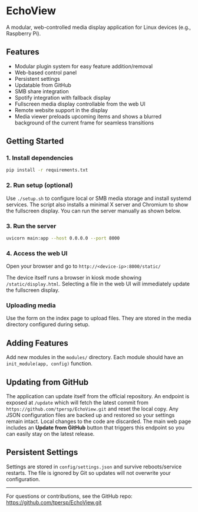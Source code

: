 # EchoView

A modular, web-controlled media display application for Linux devices (e.g., Raspberry Pi).

## Features
- Modular plugin system for easy feature addition/removal
- Web-based control panel
- Persistent settings
- Updatable from GitHub
- SMB share integration
- Spotify integration with fallback display
- Fullscreen media display controllable from the web UI
- Remote website support in the display
- Media viewer preloads upcoming items and shows a blurred background of the
  current frame for seamless transitions

## Getting Started

### 1. Install dependencies
```bash
pip install -r requirements.txt
```

### 2. Run setup (optional)
Use `./setup.sh` to configure local or SMB media storage and install systemd
services. The script also installs a minimal X server and Chromium to show the
fullscreen display. You can run the server manually as shown below.

### 3. Run the server
```bash
uvicorn main:app --host 0.0.0.0 --port 8000
```

### 4. Access the web UI
Open your browser and go to `http://<device-ip>:8000/static/`

The device itself runs a browser in kiosk mode showing `/static/display.html`.
Selecting a file in the web UI will immediately update the fullscreen display.

### Uploading media
Use the form on the index page to upload files. They are stored in the media
directory configured during setup.

## Adding Features
Add new modules in the `modules/` directory. Each module should have an `init_module(app, config)` function.

## Updating from GitHub
The application can update itself from the official repository. An endpoint is
exposed at `/update` which will fetch the latest commit from
`https://github.com/tpersp/EchoView.git` and reset the local copy. Any JSON
configuration files are backed up and restored so your settings remain intact.
Local changes to the code are discarded.
The main web page includes an **Update from GitHub** button that triggers this
endpoint so you can easily stay on the latest release.

## Persistent Settings
Settings are stored in `config/settings.json` and survive reboots/service
restarts. The file is ignored by Git so updates will not overwrite your
configuration.

---

For questions or contributions, see the GitHub repo: https://github.com/tpersp/EchoView.git
